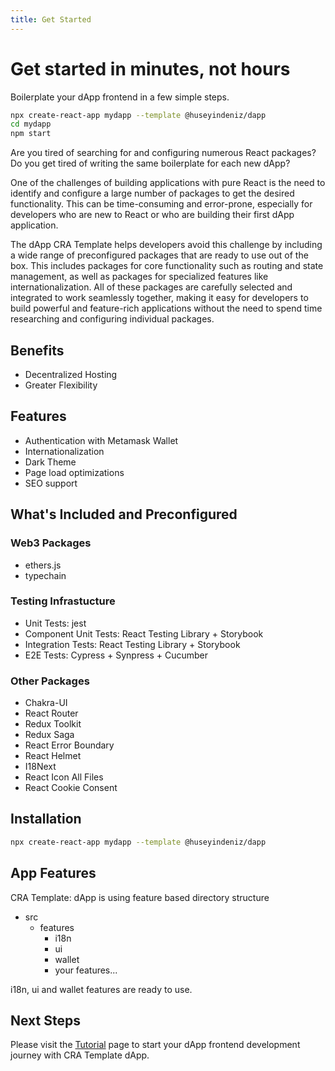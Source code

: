 ```yaml
---
title: Get Started
---
```


# Get started in minutes, not hours

Boilerplate your dApp frontend in a few simple steps.

```bash
npx create-react-app mydapp --template @huseyindeniz/dapp
cd mydapp
npm start
```

Are you tired of searching for and configuring numerous React packages? Do you get tired of writing the same boilerplate for each new dApp?

One of the challenges of building applications with pure React is the need to identify and configure a large number of packages to get the desired functionality. This can be time-consuming and error-prone, especially for developers who are new to React or who are building their first dApp application.

The dApp CRA Template helps developers avoid this challenge by including a wide range of preconfigured packages that are ready to use out of the box. This includes packages for core functionality such as routing and state management, as well as packages for specialized features like internationalization. All of these packages are carefully selected and integrated to work seamlessly together, making it easy for developers to build powerful and feature-rich applications without the need to spend time researching and configuring individual packages.

## Benefits

- Decentralized Hosting
- Greater Flexibility

## Features

- Authentication with Metamask Wallet
- Internationalization
- Dark Theme
- Page load optimizations
- SEO support

## What's Included and Preconfigured

### Web3 Packages

- ethers.js
- typechain

### Testing Infrastucture

- Unit Tests: jest
- Component Unit Tests: React Testing Library + Storybook
- Integration Tests: React Testing Library + Storybook
- E2E Tests: Cypress + Synpress + Cucumber

### Other Packages

- Chakra-UI
- React Router
- Redux Toolkit
- Redux Saga
- React Error Boundary
- React Helmet
- I18Next
- React Icon All Files
- React Cookie Consent

## Installation

```bash
npx create-react-app mydapp --template @huseyindeniz/dapp
```

## App Features

CRA Template: dApp is using feature based directory structure

- src
  - features
    - i18n
    - ui
    - wallet
    - your features...

i18n, ui and wallet features are ready to use.

## Next Steps

Please visit the [Tutorial](./docs/intro) page to start your dApp frontend development journey with CRA Template dApp.
